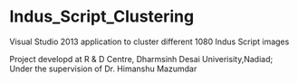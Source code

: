 # Indus_Script_Clustering

Visual Studio 2013 application to cluster different 1080 Indus Script images

Project developd at R & D Centre, Dharmsinh Desai Univerisity,Nadiad;
Under the supervision of Dr. Himanshu Mazumdar
